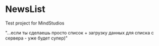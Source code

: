# NewsList
Test project for MindStudios

"...если ты сделаешь просто список + загрузку данных для списка с сервера - уже будет супер)"



